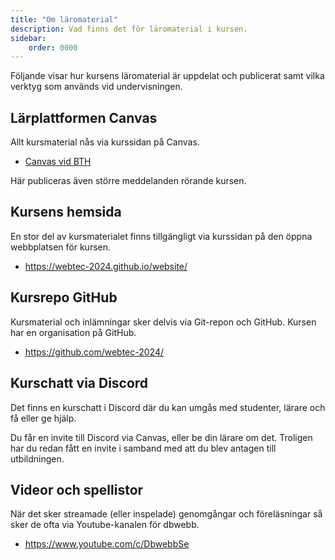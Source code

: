 ```yaml
---
title: "Om läromaterial" 
description: Vad finns det för läromaterial i kursen.
sidebar:
    order: 0000
---
```


Följande visar hur kursens läromaterial är uppdelat och publicerat samt vilka verktyg som används vid undervisningen.



## Lärplattformen Canvas

Allt kursmaterial nås via kurssidan på Canvas.

* [Canvas vid BTH](https://bth.se/canvas)

Här publiceras även större meddelanden rörande kursen.



## Kursens hemsida

En stor del av kursmaterialet finns tillgängligt via kurssidan på den öppna webbplatsen för kursen.

* https://webtec-2024.github.io/website/



## Kursrepo GitHub

Kursmaterial och inlämningar sker delvis via Git-repon och GitHub. Kursen har en organisation på GitHub.

* https://github.com/webtec-2024/



## Kurschatt via Discord

Det finns en kurschatt i Discord där du kan umgås med studenter, lärare och få eller ge hjälp.

Du får en invite till Discord via Canvas, eller be din lärare om det. Troligen har du redan fått en invite i samband med att du blev antagen till utbildningen.



## Videor och spellistor

När det sker streamade (eller inspelade) genomgångar och föreläsningar så sker de ofta via Youtube-kanalen för dbwebb.

* https://www.youtube.com/c/DbwebbSe
